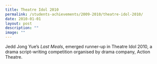 ```yaml
---
title: Theatre Idol 2010
permalink: /students-achievements/2009-2010/theatre-idol-2010/
date: 2010-01-01
layout: post
description: ""
image: ""
---
```

Jedd Jong Yue’s _Last Meals_, emerged runner-up in Theatre Idol 2010, a drama script-writing competition organised by drama company, Action Theatre.